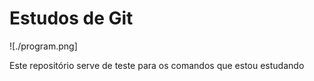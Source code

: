 # Estudos de Git

![./program.png]

Este repositório serve de teste para os comandos que estou estudando
